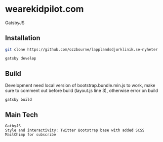 # wearekidpilot.com

GatsbyJS

## Installation


```bash
git clone https://github.com/ozzbourne/lapplandsdjurklinik.se-nyheter

gatsby develop
```

## Build

Development need local version of bootstrap.bundle.min.js to work, make sure to comment out before build (layout.js line 3), otherwise error on build

```
gatsby build 
```


## Main Tech

```
GatbyJS
Style and interactivity: Twitter Bootstrap base with added SCSS
MailChimp for subscribe
```